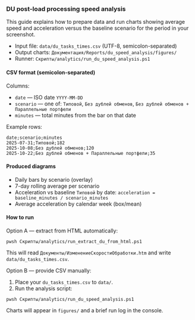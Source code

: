 ### DU post-load processing speed analysis

This guide explains how to prepare data and run charts showing average speed and acceleration versus the baseline scenario for the period in your screenshot.

- Input file: `data/du_tasks_times.csv` (UTF-8, semicolon-separated)
- Output charts: `Документация/Reports/du_speed_analysis/figures/`
- Runner: `Скрипты/analytics/run_du_speed_analysis.ps1`

#### CSV format (semicolon-separated)

Columns:
- `date` — ISO date `YYYY-MM-DD`
- `scenario` — one of: `Типовой`, `Без дублей обменов`, `Без дублей обменов + Параллельные портфели`
- `minutes` — total minutes from the bar on that date

Example rows:

```
date;scenario;minutes
2025-07-31;Типовой;182
2025-10-08;Без дублей обменов;120
2025-10-22;Без дублей обменов + Параллельные портфели;35
```

#### Produced diagrams

- Daily bars by scenario (overlay)
- 7-day rolling average per scenario
- Acceleration vs baseline `Типовой` by date: `acceleration = baseline_minutes / scenario_minutes`
- Average acceleration by calendar week (box/mean)

#### How to run

Option A — extract from HTML automatically:

```
pwsh Скрипты/analytics/run_extract_du_from_html.ps1
```

This will read `Документы/ИзменениеСкоростиОбработки.htm` and write `data/du_tasks_times.csv`.

Option B — provide CSV manually:

1) Place your `du_tasks_times.csv` to `data/`.
2) Run the analysis script:

```
pwsh Скрипты/analytics/run_du_speed_analysis.ps1
```

Charts will appear in `figures/` and a brief run log in the console.



